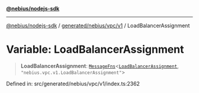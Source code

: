 [**@nebius/nodejs-sdk**](../../../../../README.md)

***

[@nebius/nodejs-sdk](../../../../../README.md) / [generated/nebius/vpc/v1](../README.md) / LoadBalancerAssignment

# Variable: LoadBalancerAssignment

> **LoadBalancerAssignment**: [`MessageFns`](../../../../../runtime/protos/core/interfaces/MessageFns.md)\<[`LoadBalancerAssignment`](../interfaces/LoadBalancerAssignment.md), `"nebius.vpc.v1.LoadBalancerAssignment"`\>

Defined in: src/generated/nebius/vpc/v1/index.ts:2362
